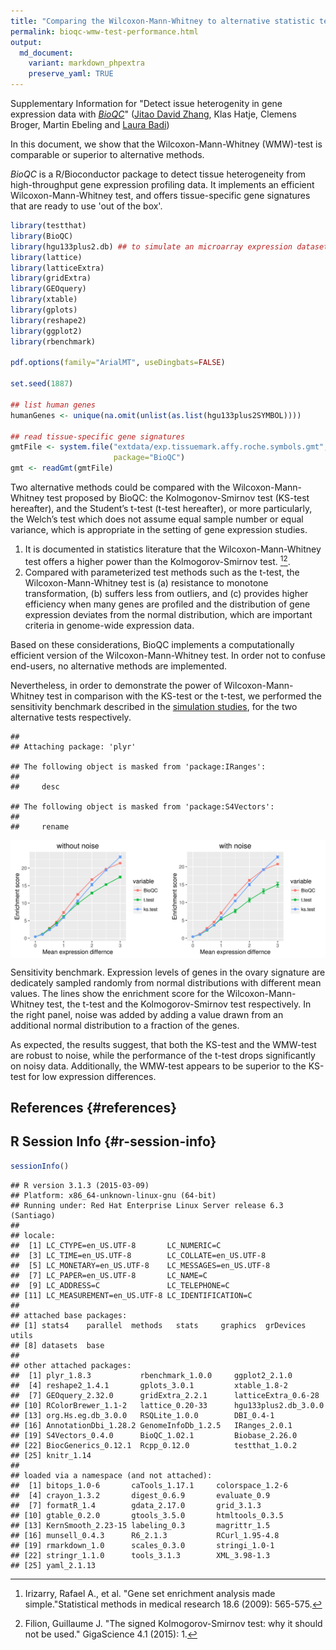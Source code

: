 ```yaml
---
title: "Comparing the Wilcoxon-Mann-Whitney to alternative statistic tests. "
permalink: bioqc-wmw-test-performance.html
output: 
  md_document:
    variant: markdown_phpextra
    preserve_yaml: TRUE
---
```


Supplementary Information for "Detect issue heterogenity in gene
expression data with [*BioQC*](https://github.com/Accio/BioQC)" ([Jitao
David Zhang](mailto:jitao_david.zhang@roche.com), Klas Hatje, Clemens
Broger, Martin Ebeling and [Laura Badi](laura.badi@roche.com))

In this document, we show that the Wilcoxon-Mann-Whitney (WMW)-test is
comparable or superior to alternative methods.

*BioQC* is a R/Bioconductor package to detect tissue heterogeneity from
high-throughput gene expression profiling data. It implements an
efficient Wilcoxon-Mann-Whitney test, and offers tissue-specific gene
signatures that are ready to use 'out of the box'.

~~~~ r
library(testthat)
library(BioQC)
library(hgu133plus2.db) ## to simulate an microarray expression dataset
library(lattice)
library(latticeExtra)
library(gridExtra)
library(GEOquery)
library(xtable)
library(gplots)
library(reshape2)
library(ggplot2)
library(rbenchmark)

pdf.options(family="ArialMT", useDingbats=FALSE)

set.seed(1887)

## list human genes
humanGenes <- unique(na.omit(unlist(as.list(hgu133plus2SYMBOL))))

## read tissue-specific gene signatures
gmtFile <- system.file("extdata/exp.tissuemark.affy.roche.symbols.gmt",
                       package="BioQC")
gmt <- readGmt(gmtFile)
~~~~

Two alternative methods could be compared with the Wilcoxon-Mann-Whitney
test proposed by BioQC: the Kolmogonov-Smirnov test (KS-test hereafter),
and the Student’s t-test (t-test hereafter), or more particularly, the
Welch’s test which does not assume equal sample number or equal
variance, which is appropriate in the setting of gene expression
studies.

1.  It is documented in statistics literature that the
    Wilcoxon-Mann-Whitney test offers a higher power than the
    Kolmogorov-Smirnov test. [^1][^2].
2.  Compared with parameterized test methods such as the t-test, the
    Wilcoxon-Mann-Whitney test is (a) resistance to monotone
    transformation, (b) suffers less from outliers, and (c) provides
    higher efficiency when many genes are profiled and the distribution
    of gene expression deviates from the normal distribution, which are
    important criteria in genome-wide expression data.

Based on these considerations, BioQC implements a computationally
efficient version of the Wilcoxon-Mann-Whitney test. In order not to
confuse end-users, no alternative methods are implemented.

Nevertheless, in order to demonstrate the power of Wilcoxon-Mann-Whitney
test in comparison with the KS-test or the t-test, we performed the
sensitivity benchmark described in the [simulation
studies](bioqc-simulation.html), for the two alternative tests
respectively.

    ## 
    ## Attaching package: 'plyr'

    ## The following object is masked from 'package:IRanges':
    ## 
    ##     desc

    ## The following object is masked from 'package:S4Vectors':
    ## 
    ##     rename

<img src="pages/bioqc/bioqc-wmw-test-performance_files/figure-markdown_phpextra/sensitivity_benchmark_fig-1.svg" alt="Sensitivity benchmark. Expression levels of genes in the ovary signature are dedicately sampled randomly from normal distributions with different mean values. The lines show the enrichment score for the Wilcoxon-Mann-Whitney test, the t-test and the Kolmogorov-Smirnov test respectively. In the right panel, noise was added by adding a value drawn from an additional normal distribution to a fraction of the genes." style="display:block; margin: auto" />
<p markdown="1" class="caption">
Sensitivity benchmark. Expression levels of genes in the ovary signature
are dedicately sampled randomly from normal distributions with different
mean values. The lines show the enrichment score for the
Wilcoxon-Mann-Whitney test, the t-test and the Kolmogorov-Smirnov test
respectively. In the right panel, noise was added by adding a value
drawn from an additional normal distribution to a fraction of the genes.
</p>

As expected, the results suggest, that both the KS-test and the WMW-test
are robust to noise, while the performance of the t-test drops
significantly on noisy data. Additionally, the WMW-test appears to be
superior to the KS-test for low expression differences.

References {#references}
----------

R Session Info {#r-session-info}
--------------

~~~~ r
sessionInfo()
~~~~

    ## R version 3.1.3 (2015-03-09)
    ## Platform: x86_64-unknown-linux-gnu (64-bit)
    ## Running under: Red Hat Enterprise Linux Server release 6.3 (Santiago)
    ## 
    ## locale:
    ##  [1] LC_CTYPE=en_US.UTF-8       LC_NUMERIC=C              
    ##  [3] LC_TIME=en_US.UTF-8        LC_COLLATE=en_US.UTF-8    
    ##  [5] LC_MONETARY=en_US.UTF-8    LC_MESSAGES=en_US.UTF-8   
    ##  [7] LC_PAPER=en_US.UTF-8       LC_NAME=C                 
    ##  [9] LC_ADDRESS=C               LC_TELEPHONE=C            
    ## [11] LC_MEASUREMENT=en_US.UTF-8 LC_IDENTIFICATION=C       
    ## 
    ## attached base packages:
    ## [1] stats4    parallel  methods   stats     graphics  grDevices utils    
    ## [8] datasets  base     
    ## 
    ## other attached packages:
    ##  [1] plyr_1.8.3           rbenchmark_1.0.0     ggplot2_2.1.0       
    ##  [4] reshape2_1.4.1       gplots_3.0.1         xtable_1.8-2        
    ##  [7] GEOquery_2.32.0      gridExtra_2.2.1      latticeExtra_0.6-28 
    ## [10] RColorBrewer_1.1-2   lattice_0.20-33      hgu133plus2.db_3.0.0
    ## [13] org.Hs.eg.db_3.0.0   RSQLite_1.0.0        DBI_0.4-1           
    ## [16] AnnotationDbi_1.28.2 GenomeInfoDb_1.2.5   IRanges_2.0.1       
    ## [19] S4Vectors_0.4.0      BioQC_1.02.1         Biobase_2.26.0      
    ## [22] BiocGenerics_0.12.1  Rcpp_0.12.0          testthat_1.0.2      
    ## [25] knitr_1.14          
    ## 
    ## loaded via a namespace (and not attached):
    ##  [1] bitops_1.0-6       caTools_1.17.1     colorspace_1.2-6  
    ##  [4] crayon_1.3.2       digest_0.6.9       evaluate_0.9      
    ##  [7] formatR_1.4        gdata_2.17.0       grid_3.1.3        
    ## [10] gtable_0.2.0       gtools_3.5.0       htmltools_0.3.5   
    ## [13] KernSmooth_2.23-15 labeling_0.3       magrittr_1.5      
    ## [16] munsell_0.4.3      R6_2.1.3           RCurl_1.95-4.8    
    ## [19] rmarkdown_1.0      scales_0.3.0       stringi_1.0-1     
    ## [22] stringr_1.1.0      tools_3.1.3        XML_3.98-1.3      
    ## [25] yaml_2.1.13

[^1]: Irizarry, Rafael A., et al. "Gene set enrichment analysis made
    simple."Statistical methods in medical research 18.6 (2009):
    565-575.

[^2]: Filion, Guillaume J. "The signed Kolmogorov-Smirnov test: why it
    should not be used." GigaScience 4.1 (2015): 1.

